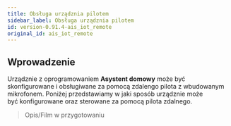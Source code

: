 ```yaml
---
title: Obsługa urządznia pilotem
sidebar_label: Obsługa urządznia pilotem
id: version-0.91.4-ais_iot_remote
original_id: ais_iot_remote
---
```


## Wprowadzenie

Urządznie z oprogramowaniem **Asystent domowy** może być skonfigurowane i obsługiwane za pomocą zdalengo pilota z wbudowanym mikrofonem. Poniżej przedstawiamy w jaki sposób urządznie może być konfigurowane oraz sterowane za pomocą pilota zdalnego.

> Opis/Film w przygotowaniu
